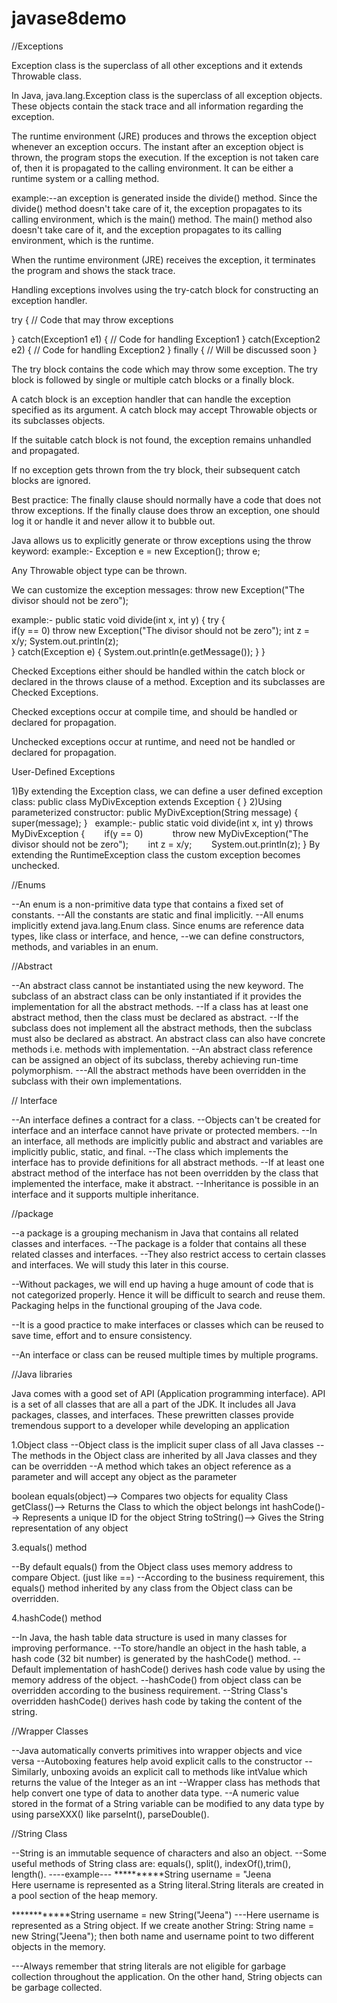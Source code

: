 # javase8demo
//Exceptions

Exception class is the superclass of all other exceptions and it extends Throwable class.



In Java, java.lang.Exception class is the superclass of all exception objects. These objects contain the stack trace and all information regarding the exception.

The runtime environment (JRE) produces and throws the exception object whenever an exception occurs. The instant after an exception object is thrown, the program stops the execution. If the exception is not taken care of, then it is propagated to the calling environment. It can be either a runtime system or a calling method.

example:--an exception is generated inside the divide() method. Since the divide() method doesn't take care of it, the exception propagates to its calling environment, which is the main() method. The main() method also doesn't take care of it, and the exception propagates to its calling environment, which is the runtime.

When the runtime environment (JRE) receives the exception, it terminates the program and shows the stack trace.

Handling exceptions involves using the try-catch block for constructing an exception handler.

try {
    // Code that may throw exceptions
  
 
}
catch(Exception1 e1) {
    // Code for handling Exception1
}
catch(Exception2 e2) {
    // Code for handling Exception2
}
finally {
    // Will be discussed soon
}

The try block contains the code which may throw some exception. The try block is followed by single or multiple catch blocks or a finally block.

A catch block is an exception handler that can handle the exception specified as its argument. A catch block may accept Throwable objects or its subclasses objects.

If the suitable catch block is not found, the exception remains unhandled and propagated.

If no exception gets thrown from the try block, their subsequent catch blocks are ignored.

Best practice: The finally clause should normally have a code that does not throw exceptions. If the finally clause does throw an exception, one should log it or handle it and never allow it to bubble out.

Java allows us to explicitly generate or throw exceptions using the throw keyword:
example:-
Exception e = new Exception();
throw e;

Any  Throwable object type can be thrown.

We can customize the exception messages:
throw new Exception("The divisor should not be zero"); 

example:-
public static void divide(int x, int y) {
       try {       
           if(y == 0)
           throw new Exception("The divisor should not be zero");
           int z = x/y;
           System.out.println(z);   
       }
       catch(Exception e) {
           System.out.println(e.getMessage()); 
       }
}

Checked Exceptions either should be handled within the catch block or declared in the throws clause of a method. Exception and its subclasses are Checked Exceptions.

Checked exceptions occur at compile time, and should be handled or declared for propagation.

Unchecked exceptions occur at runtime, and need not be handled or declared for propagation.

User-Defined Exceptions

1)By extending the Exception class, we can define a user defined exception class:
public class MyDivException extends Exception { }
2)Using parameterized constructor:
public MyDivException(String message) {
       super(message);
}
 
example:-
public static void divide(int x, int y) throws MyDivException {
       if(y == 0)
           throw new MyDivException("The divisor should not be zero"); 
       int z = x/y;
       System.out.println(z);
}
 By extending the RuntimeException class the custom exception becomes unchecked.

//Enums

--An enum is a non-primitive data type that contains a fixed set of constants.
--All the constants are static and final implicitly.
--All enums implicitly extend java.lang.Enum class.
Since enums are reference data types, like class or interface, and hence, --we can define constructors, methods, and variables in an enum.


//Abstract

--An abstract class cannot be instantiated using the new keyword.
The subclass of an abstract class can be only instantiated if it provides the implementation for all the abstract methods.
--If a class has at least one abstract method, then the class must be declared as abstract.
--If the subclass does not implement all the abstract methods, then the subclass must also be declared as abstract.
An abstract class can also have concrete methods i.e. methods with implementation.
--An abstract class reference can be assigned an object of its subclass, thereby achieving run-time polymorphism.
---All the abstract methods have been overridden in the subclass with their own implementations.


// Interface

--An interface defines a contract for a class.
--Objects can't be created for interface and an interface cannot have private or protected members.
--In an interface, all methods are implicitly public and abstract and variables are implicitly public, static, and final.
--The class which implements the interface has to provide definitions for all abstract methods.
 --If at least one abstract method of the interface has not been overridden by the class that implemented the interface, make it abstract.
--Inheritance is possible in an interface and it supports multiple inheritance.


//package

--a package is a grouping mechanism in Java that contains all related classes and interfaces.
--The package is a folder that contains all these related classes and interfaces.
--They also restrict access to certain classes and interfaces. We will study this later in this course.

--Without packages, we will end up having a huge amount of code that is not categorized properly. Hence it will be difficult to search and reuse them. Packaging helps in the functional grouping of the Java code.

--It is a good practice to make interfaces or classes which can be reused to save time, effort and to ensure consistency.

--An interface or class can be reused multiple times by multiple programs.


//Java libraries

Java comes with a good set of API (Application programming interface). API is a set of all classes that are all a part of the JDK. It includes all Java packages, classes, and interfaces. These prewritten classes provide tremendous support to a developer while developing an application

1.Object class
--Object class is the implicit super class of all Java classes
--The methods in the Object class are inherited by all Java classes and they can be overridden
--A method which takes an object reference as a parameter and will accept any object as the parameter

boolean equals(object)-->	Compares two objects for equality
Class getClass()-->	Returns the Class to which the object belongs
int hashCode()-->	Represents a unique ID for the object
String toString()-->	Gives the String representation of any object


3.equals() method


--By default equals() from the Object class uses memory address to compare Object. (just like ==)
--According to the business requirement, this equals() method inherited by any class from the Object class can be overridden.

4.hashCode() method

--In Java, the hash table data structure is used in many classes for improving performance.
--To store/handle an object in the hash table, a hash code (32 bit number) is generated by the hashCode() method.
--Default implementation of hashCode() derives hash code value by using the memory address of the object.
--hashCode() from object class can be overridden according to the business requirement.
--String Class's overridden hashCode() derives hash code by taking the content of the string.


//Wrapper Classes

--Java automatically converts primitives into wrapper objects and vice versa
--Autoboxing features help avoid explicit calls to the constructor
--Similarly, unboxing avoids an explicit call to methods like intValue which returns the value of the Integer as an int
--Wrapper class has methods that help convert one type of data to another data type.
--A numeric value stored in the format of a String variable can be modified to any data type by using parseXXX() like parseInt(), parseDouble().

//String Class

--String is an immutable sequence of characters and also an object.
--Some useful methods of String class are: equals(), split(), indexOf(),trim(), length().
----example---
**********String username = "Jeena  
Here username is represented as a String literal.String literals are created in a pool section of the heap memory.

************String username = new String("Jeena")
---Here username is represented as a String object. If we create another String: String name = new String("Jeena"); then both name and username point to two different objects in the memory.

---Always remember that string literals are not eligible for garbage collection throughout the application. On the other hand, String objects can be garbage collected.

